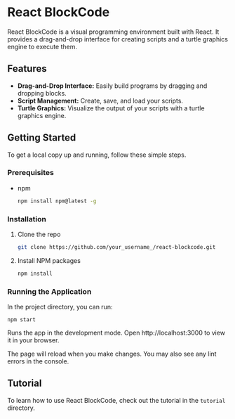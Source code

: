 # React BlockCode

React BlockCode is a visual programming environment built with React. It provides a drag-and-drop interface for creating scripts and a turtle graphics engine to execute them.

## Features

*   **Drag-and-Drop Interface:** Easily build programs by dragging and dropping blocks.
*   **Script Management:** Create, save, and load your scripts.
*   **Turtle Graphics:** Visualize the output of your scripts with a turtle graphics engine.

## Getting Started

To get a local copy up and running, follow these simple steps.

### Prerequisites

*   npm
    ```sh
    npm install npm@latest -g
    ```

### Installation

1.  Clone the repo
    ```sh
    git clone https://github.com/your_username_/react-blockcode.git
    ```
2.  Install NPM packages
    ```sh
    npm install
    ```

### Running the Application

In the project directory, you can run:

`npm start`

Runs the app in the development mode.
Open http://localhost:3000 to view it in your browser.

The page will reload when you make changes.
You may also see any lint errors in the console.

## Tutorial

To learn how to use React BlockCode, check out the tutorial in the `tutorial` directory.

